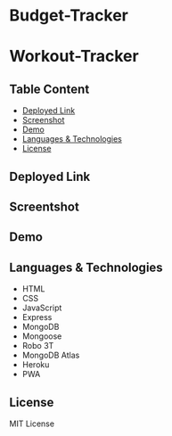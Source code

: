 # Budget-Tracker

# Workout-Tracker

## Table Content
- [Deployed Link](#deployed-link)
- [Screenshot](#screenshot)
- [Demo](#demo)
- [Languages & Technologies](#languages-&-technologies)
- [License](#license)


## Deployed Link


## Screentshot


## Demo


## Languages & Technologies
- HTML
- CSS
- JavaScript
- Express
- MongoDB
- Mongoose
- Robo 3T
- MongoDB Atlas
- Heroku
- PWA


## License
MIT License